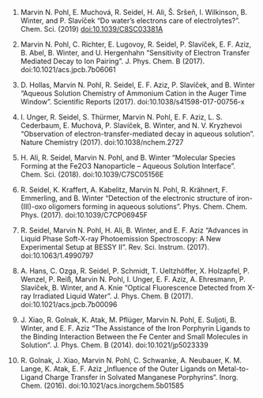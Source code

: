1)	Marvin N. Pohl, E. Muchová, R. Seidel, H. Ali, Š. Sršeň, I. Wilkinson, B. Winter, and P. Slavíček “Do water’s electrons care of electrolytes?”. Chem. Sci. (2019) [doi:10.1039/C8SC03381A](https://doi.org/10.1039/C8SC03381A)

2)	Marvin N. Pohl, C. Richter, E. Lugovoy, R. Seidel, P. Slavíček, E. F. Aziz, B. Abel, B. Winter, and U. Hergenhahn “Sensitivity of Electron Transfer Mediated Decay to Ion Pairing”. J. Phys. Chem. B (2017). doi:10.1021/acs.jpcb.7b06061

3)	D. Hollas, Marvin N. Pohl, R. Seidel, E. F. Aziz, P. Slavíček, and B. Winter “Aqueous Solution Chemistry of Ammonium Cation in the Auger Time Window”. Scientific Reports (2017). doi:10.1038/s41598-017-00756-x

4)	I. Unger, R. Seidel, S. Thürmer, Marvin N. Pohl, E. F. Aziz, L. S. Cederbaum, E. Muchová, P. Slavíček, B. Winter, and N. V. Kryzhevoi “Observation of electron-transfer-mediated decay in aqueous solution”. Nature Chemistry (2017). doi:10.1038/nchem.2727

5)	H. Ali, R. Seidel, Marvin N. Pohl, and B. Winter “Molecular Species Forming at the Fe2O3 Nanoparticle – Aqueous Solution Interface”. Chem. Sci. (2018). doi:10.1039/C7SC05156E

6)	R. Seidel, K. Kraffert, A. Kabelitz, Marvin N. Pohl, R. Krähnert, F. Emmerling, and B. Winter “Detection of the electronic structure of iron-(III)-oxo oligomers forming in aqueous solutions”. Phys. Chem. Chem. Phys. (2017). doi:10.1039/C7CP06945F

7)	R. Seidel, Marvin N. Pohl, H. Ali, B. Winter, and E. F. Aziz “Advances in Liquid Phase Soft-X-ray Photoemission Spectroscopy: A New Experimental Setup at BESSY II”. Rev. Sci. Instrum. (2017). doi:10.1063/1.4990797

8)	A. Hans, C. Ozga, R. Seidel, P. Schmidt, T. Ueltzhöffer, X. Holzapfel, P. Wenzel, P. Reiß, Marvin N. Pohl, I. Unger, E. F. Aziz, A. Ehresmann, P. Slavíček, B. Winter, and A. Knie “Optical Fluorescence Detected from X-ray Irradiated Liquid Water”. J. Phys. Chem. B (2017). doi:10.1021/acs.jpcb.7b00096

9)	J. Xiao, R. Golnak, K. Atak, M. Pflüger, Marvin N. Pohl, E. Suljoti, B. Winter, and E. F. Aziz “The Assistance of the Iron Porphyrin Ligands to the Binding Interaction Between the Fe Center and Small Molecules in Solution”. J. Phys. Chem. B (2014). doi:10.1021/jp5023339

10)	R. Golnak, J. Xiao, Marvin N. Pohl, C. Schwanke, A. Neubauer, K. M. Lange, K. Atak, E. F. Aziz „Influence of the Outer Ligands on Metal-to-Ligand Charge Transfer in Solvated Manganese Porphyrins“. Inorg. Chem. (2016). doi:10.1021/acs.inorgchem.5b01585
